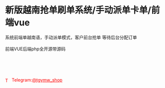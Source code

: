 # 新版越南抢单刷单系统/手动派单卡单/前端vue

系统前端单越南语，手动派单模式，客户前台抢单 等待后台分配订单<br><br>前端VUE后端php全开源带源码<br><br><br><br><br>




<p style="color: red;"><img src="https://cdn-icons-png.flaticon.com/512/2111/2111646.png" alt="Telegram Icon" style="width: 16px; vertical-align: middle; margin-right: 5px;">Telegram:<a href="https://t.me/tgymw_shop" style="color: red;">@tgymw_shop</a></p>
